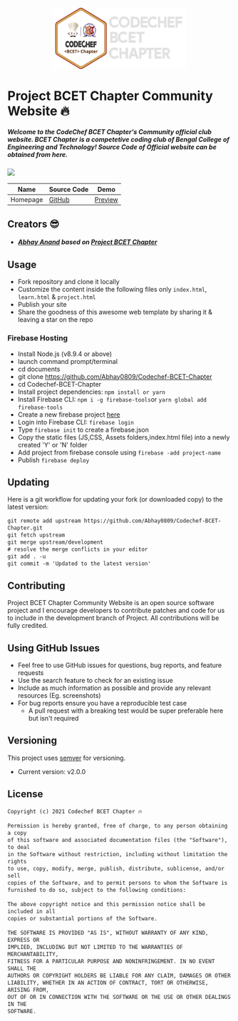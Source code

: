 <p align="center">
    <img width="300" height="140"  src="./dist/images/bcet-chapter.png" alt="BCET CHAPTER LOGO">
</p>

# Project BCET Chapter Community Website 🔥

##### Welcome to the CodeChef BCET Chapter's Community official club website. BCET Chapter is a competetive coding club of Bengal College of Engineering and Technology! Source Code of Official website can be obtained from here. 
![](https://img.shields.io/badge/Coded%20by-Abhay%20Anand-yellow.svg)

| Name | Source Code| Demo |
| --- | --- | --- |
| Homepage | [GitHub](https://github.com/Abhay0809/Codechef-BCET-Chapter) | [Preview](https://codechef-bcet-chapter.web.app/) |

## Creators 😎
* ##### [Abhay Anand](https://github.com/Abhay0809) based on [Project BCET Chapter](https://github.com/Abhay0809/Codechef-BCET-Chapter)

## Usage
* Fork repository and clone it locally
* Customize the content inside the following files only ```index.html```, ```learn.html``` & ```project.html```
* Publish your site
* Share the goodness of this awesome web template by sharing it & leaving a star on the repo

### Firebase Hosting
* Install Node.js (v8.9.4 or above)
* launch command prompt/terminal 
* cd documents
* git clone https://github.com/Abhay0809/Codechef-BCET-Chapter
* cd Codechef-BCET-Chapter
* Install project dependencies: ```npm install or yarn```
* Install Firebase CLI: ```npm i -g firebase-tools```or  ```yarn global add firebase-tools```
* Create a new firebase project [here](https://console.firebase.google.com/)
* Login into Firebase CLI: ```firebase login```
* Type ```firebase init``` to create a firebase.json
* Copy the static files (JS,CSS, Assets folders,index.html file) into a newly created 'Y' or 'N' folder
* Add project from firebase console using ```firebase -add project-name```
* Publish ```firebase deploy```

## Updating
Here is a git workflow for updating your fork (or downloaded copy) to the latest version:
```git
git remote add upstream https://github.com/Abhay0809/Codechef-BCET-Chapter.git
git fetch upstream
git merge upstream/development
# resolve the merge conflicts in your editor
git add . -u
git commit -m 'Updated to the latest version'
```

## Contributing
Project BCET Chapter Community Website is an open source software project and I encourage developers to contribute patches and code for us to include in the development branch of Project. All contributions will be fully credited.

## Using GitHub Issues
* Feel free to use GitHub issues for questions, bug reports, and feature requests
* Use the search feature to check for an existing issue
* Include as much information as possible and provide any relevant resources (Eg. screenshots)
* For bug reports ensure you have a reproducible test case
    * A pull request with a breaking test would be super preferable here but isn't required

## Versioning
 This project uses [semver](https://semver.org) for versioning. 
- Current version: v2.0.0

## License
```
Copyright (c) 2021 Codechef BCET Chapter 🔥

Permission is hereby granted, free of charge, to any person obtaining a copy
of this software and associated documentation files (the "Software"), to deal
in the Software without restriction, including without limitation the rights
to use, copy, modify, merge, publish, distribute, sublicense, and/or sell
copies of the Software, and to permit persons to whom the Software is
furnished to do so, subject to the following conditions:

The above copyright notice and this permission notice shall be included in all
copies or substantial portions of the Software.

THE SOFTWARE IS PROVIDED "AS IS", WITHOUT WARRANTY OF ANY KIND, EXPRESS OR
IMPLIED, INCLUDING BUT NOT LIMITED TO THE WARRANTIES OF MERCHANTABILITY,
FITNESS FOR A PARTICULAR PURPOSE AND NONINFRINGEMENT. IN NO EVENT SHALL THE
AUTHORS OR COPYRIGHT HOLDERS BE LIABLE FOR ANY CLAIM, DAMAGES OR OTHER
LIABILITY, WHETHER IN AN ACTION OF CONTRACT, TORT OR OTHERWISE, ARISING FROM,
OUT OF OR IN CONNECTION WITH THE SOFTWARE OR THE USE OR OTHER DEALINGS IN THE
SOFTWARE.
```
